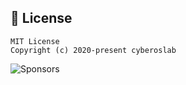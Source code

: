 ## 📜 License

```
MIT License
Copyright (c) 2020-present cyberoslab
```

![Sponsors](https://github.com/cyberoslab/metrics/blob/examples/metrics.sponsors.svg)
